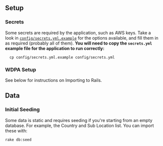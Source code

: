 ## Setup

### Secrets

Some secrets are required by the application, such as AWS keys. Take a
look in [`config/secrets.yml.example`](config/secrets.yml.example) for
the options available, and fill them in as required (probably all of
them). **You will need to copy the `secrets.yml` example file for the
application to run correctly:**

```
  cp config/secrets.yml.example config/secrets.yml
```

### WDPA Setup

See below for instructions on Importing to Rails. 

## Data

### Initial Seeding

Some data is static and requires seeding if you're starting from an
empty database. For example, the Country and Sub Location list. You can
import these with:

```
rake db:seed
```

